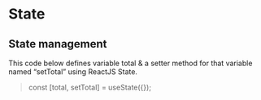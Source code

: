 # State

## State management

This code below defines variable total & a setter method for that variable named “setTotal” using ReactJS State.

> const \[total, setTotal\] = useState\({}\);

